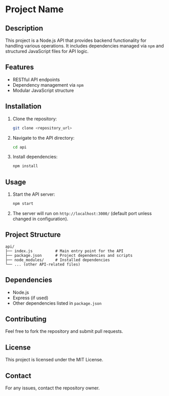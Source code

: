# Project Name

## Description
This project is a Node.js API that provides backend functionality for handling various operations. It includes dependencies managed via `npm` and structured JavaScript files for API logic.

## Features
- RESTful API endpoints
- Dependency management via `npm`
- Modular JavaScript structure

## Installation
1. Clone the repository:
   ```sh
   git clone <repository_url>
   ```
2. Navigate to the API directory:
   ```sh
   cd api
   ```
3. Install dependencies:
   ```sh
   npm install
   ```

## Usage
1. Start the API server:
   ```sh
   npm start
   ```
2. The server will run on `http://localhost:3000/` (default port unless changed in configuration).

## Project Structure
```
api/
├── index.js          # Main entry point for the API
├── package.json      # Project dependencies and scripts
├── node_modules/     # Installed dependencies
└── ... (other API-related files)
```

## Dependencies
- Node.js
- Express (if used)
- Other dependencies listed in `package.json`

## Contributing
Feel free to fork the repository and submit pull requests.

## License
This project is licensed under the MIT License.

## Contact
For any issues, contact the repository owner.
